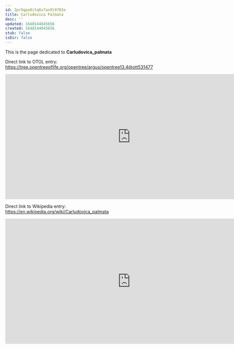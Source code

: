 ```yaml
---
id: 2pr5qpa0itq6v7as9l9703a
title: Carludovica Palmata
desc: ''
updated: 1648144045656
created: 1648144045656
stub: false
isDir: false
---
```

This is the page dedicated to **Carludovica_palmata**


Direct link to OTOL entry: https://tree.opentreeoflife.org/opentree/argus/opentree13.4@ott531477



<html>
    <body>
    <iframe src="https://tree.opentreeoflife.org/opentree/argus/opentree13.4@ott531477"
    width="800" height="400" frameborder="0" allowfullscreen> </iframe>
    </body>
</html>
    


Direct link to Wikipedia entry: https://en.wikipedia.org/wiki/Carludovica_palmata



<html>
    <body>
    <iframe src="https://en.wikipedia.org/wiki/Carludovica_palmata"
    width="800" height="400" frameborder="0" allowfullscreen> </iframe>
    </body>
</html>
    
